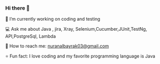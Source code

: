 ### Hi there 👋
🌼 I’m currently working on coding and testing

💻 Ask me about Java , jira, Xray, Selenium,Cucumber,JUnit,TestNg, API,PostgreSql, Lambda

💌 How to reach me: nuranalbayrak03@gmail.com

⭐ Fun fact: I love coding and my favorite programming language is Java 

